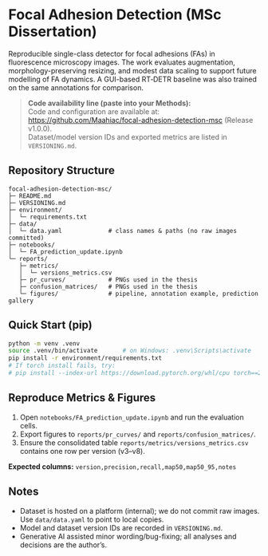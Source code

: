 # Focal Adhesion Detection (MSc Dissertation)

Reproducible single-class detector for focal adhesions (FAs) in fluorescence microscopy images. 
The work evaluates augmentation, morphology-preserving resizing, and modest data scaling to support future modelling of FA dynamics.
A GUI-based RT‑DETR baseline was also trained on the same annotations for comparison.

> **Code availability line (paste into your Methods):**  
> Code and configuration are available at: https://github.com/Maahiac/focal-adhesion-detection-msc (Release v1.0.0).  
> Dataset/model version IDs and exported metrics are listed in `VERSIONING.md`.

## Repository Structure
```
focal-adhesion-detection-msc/
├─ README.md
├─ VERSIONING.md
├─ environment/
│  └─ requirements.txt
├─ data/
│  └─ data.yaml             # class names & paths (no raw images committed)
├─ notebooks/
│  └─ FA_prediction_update.ipynb
└─ reports/
   ├─ metrics/
   │  └─ versions_metrics.csv
   ├─ pr_curves/            # PNGs used in the thesis
   ├─ confusion_matrices/   # PNGs used in the thesis
   └─ figures/              # pipeline, annotation example, prediction gallery
```

## Quick Start (pip)
```bash
python -m venv .venv
source .venv/bin/activate       # on Windows: .venv\Scripts\activate
pip install -r environment/requirements.txt
# If torch install fails, try:
# pip install --index-url https://download.pytorch.org/whl/cpu torch==2.2.1 torchvision==0.17.1
```

## Reproduce Metrics & Figures
1. Open `notebooks/FA_prediction_update.ipynb` and run the evaluation cells.  
2. Export figures to `reports/pr_curves/` and `reports/confusion_matrices/`.  
3. Ensure the consolidated table `reports/metrics/versions_metrics.csv` contains one row per version (v3–v8).

**Expected columns:** `version,precision,recall,map50,map50_95,notes`

## Notes
- Dataset is hosted on a platform (internal); we do not commit raw images. Use `data/data.yaml` to point to local copies.
- Model and dataset version IDs are recorded in `VERSIONING.md`.
- Generative AI assisted minor wording/bug-fixing; all analyses and decisions are the author’s.
